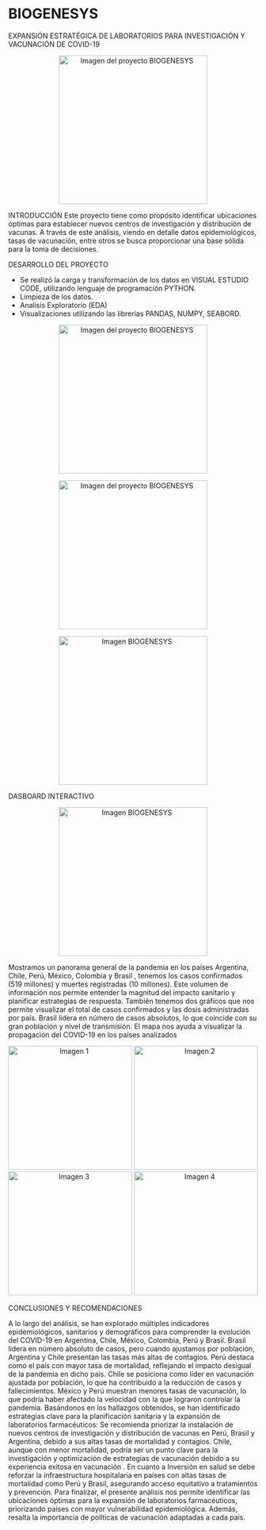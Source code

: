 # BIOGENESYS
EXPANSIÓN ESTRATÉGICA DE LABORATORIOS PARA INVESTIGACIÓN Y VACUNACIÓN DE COVID-19

<p align="center">
  <img src="https://github.com/user-attachments/assets/80f7219a-e02b-44f4-8486-2c5d84810b32" alt="Imagen del proyecto BIOGENESYS" width="300"/>
</p>
INTRODUCCIÓN
Este proyecto tiene como propósito identificar ubicaciones óptimas para establecer nuevos centros de investigación y distribución de vacunas. A través de este análisis, viendo en detalle datos epidemiológicos, tasas de vacunación, entre otros se busca proporcionar una base sólida para la toma de decisiones. 

DESARROLLO DEL PROYECTO
- Se realizó la carga y transformación de los datos en VISUAL ESTUDIO CODE, utilizando lenguaje de programación PYTHON.
- Limpieza de los datos.
- Analisis Exploratorio (EDA)
- Visualizaciones utilizando las librerias PANDAS, NUMPY, SEABORD.
<p align="center">
  <img src="https://github.com/user-attachments/assets/a9d28409-4536-48af-ad67-32f06f6820e0" alt="Imagen del proyecto BIOGENESYS" width="300"/>
</p>
<p align="center">
  <img src="https://github.com/user-attachments/assets/08d978ab-d039-4b2d-a381-bd633eecf571" alt="Imagen del proyecto BIOGENESYS" width="300"/>
</p>
<p align="center">
  <img src="https://github.com/user-attachments/assets/96706d6f-41b7-4103-a717-48b37517b00d" alt="Imagen BIOGENESYS" width="300"/>
</p>

DASBOARD INTERACTIVO

<p align="center">
  <img src="https://github.com/user-attachments/assets/4a460fe0-7e00-40f5-85fc-2c24f1f7bc0f" alt="Imagen BIOGENESYS" width="300"/>
</p>

Mostramos un panorama general de la pandemia en los países Argentina, Chile, Perú, México, Colombia y Brasil , tenemos los casos confirmados (519 millones) y muertes registradas (10 millones). Este volumen de información nos permite entender la magnitud del impacto sanitario y planificar estrategias de respuesta. 
También tenemos dos gráficos que nos permite visualizar el total de casos confirmados y las dosis administradas por país. Brasil lidera en número de casos absolutos, lo que coincide con su gran población y nivel de transmisión. 
El mapa nos ayuda a visualizar la propagación del COVID-19 en los países analizados

<p align="center">
  <img src="https://github.com/user-attachments/assets/c100eeba-3f8c-4a9e-a29f-01225dd65666" alt="Imagen 1" width="250"/>
  <img src="https://github.com/user-attachments/assets/2c02df22-c835-45b6-a9d7-0d4f38359890" alt="Imagen 2" width="250"/>
  <img src="https://github.com/user-attachments/assets/fbf67457-7669-4a8e-ac3b-f5f832396b36" alt="Imagen 3" width="250"/>
  <img src="https://github.com/user-attachments/assets/37840b26-4294-4ec1-9a09-271d477bb9c5" alt="Imagen 4" width="250"/>
</p>
CONCLUSIONES Y RECOMENDACIONES

A lo largo del análisis, se han explorado múltiples indicadores epidemiológicos, sanitarios y demográficos para comprender la evolución del COVID-19 en Argentina, Chile, México, Colombia, Perú y Brasil. 
 Brasil lidera en número absoluto de casos, pero cuando ajustamos por población, Argentina y Chile presentan las tasas más altas de contagios. Perú destaca como el país con mayor tasa de mortalidad, reflejando el impacto desigual de la pandemia en dicho país. 
 Chile se posiciona como líder en vacunación ajustada por población, lo que ha contribuido a la reducción de casos y fallecimientos. México y Perú muestran menores tasas de vacunación, lo que podría haber afectado la velocidad con la que lograron controlar la pandemia.
Basándonos en los hallazgos obtenidos, se han identificado estrategias clave para la planificación sanitaria y la expansión de laboratorios farmacéuticos:
Se recomienda priorizar la instalación de nuevos centros de investigación y distribución de vacunas en Perú, Brasil y Argentina, debido a sus altas tasas de mortalidad y contagios.
 Chile, aunque con menor mortalidad, podría ser un punto clave para la investigación y optimización de estrategias de vacunación debido a su experiencia exitosa en vacunación .
En cuanto a Inversión en salud  se debe reforzar la infraestructura hospitalaria en países con altas tasas de mortalidad como Perú y Brasil, asegurando acceso equitativo a tratamientos y prevención.
Para finalizar, el presente análisis nos permite identificar las ubicaciones óptimas para la expansión de laboratorios farmacéuticos, priorizando países con mayor vulnerabilidad epidemiológica. Además, resalta la importancia de políticas de vacunación adaptadas a cada país.









